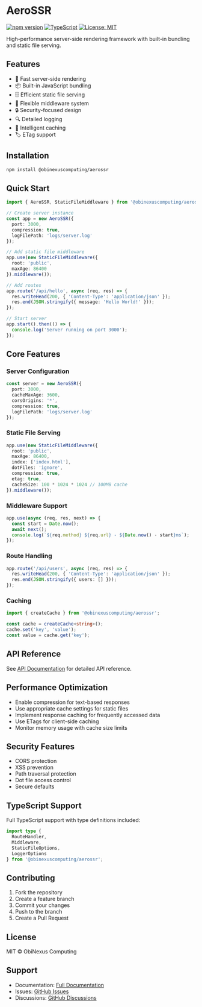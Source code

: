 # AeroSSR

[![npm version](https://badge.fury.io/js/%40obinexuscomputing%2Faerossr.svg)](https://www.npmjs.com/package/@obinexuscomputing/aerossr)
[![TypeScript](https://img.shields.io/badge/TypeScript-Ready-blue.svg)](https://www.typescriptlang.org/)
[![License: MIT](https://img.shields.io/badge/License-MIT-yellow.svg)](https://opensource.org/licenses/MIT)

High-performance server-side rendering framework with built-in bundling and static file serving.

## Features

- 🚀 Fast server-side rendering
- 📦 Built-in JavaScript bundling
- 🗄️ Efficient static file serving
- 🔧 Flexible middleware system
- 🔒 Security-focused design
- 🔍 Detailed logging
- 💾 Intelligent caching
- 🏷️ ETag support

## Installation

```bash
npm install @obinexuscomputing/aerossr
```

## Quick Start

```typescript
import { AeroSSR, StaticFileMiddleware } from '@obinexuscomputing/aerossr';

// Create server instance
const app = new AeroSSR({
  port: 3000,
  compression: true,
  logFilePath: 'logs/server.log'
});

// Add static file middleware
app.use(new StaticFileMiddleware({
  root: 'public',
  maxAge: 86400
}).middleware());

// Add routes
app.route('/api/hello', async (req, res) => {
  res.writeHead(200, { 'Content-Type': 'application/json' });
  res.end(JSON.stringify({ message: 'Hello World!' }));
});

// Start server
app.start().then(() => {
  console.log('Server running on port 3000');
});
```

## Core Features

### Server Configuration

```typescript
const server = new AeroSSR({
  port: 3000,
  cacheMaxAge: 3600,
  corsOrigins: '*',
  compression: true,
  logFilePath: 'logs/server.log'
});
```

### Static File Serving

```typescript
app.use(new StaticFileMiddleware({
  root: 'public',
  maxAge: 86400,
  index: ['index.html'],
  dotFiles: 'ignore',
  compression: true,
  etag: true,
  cacheSize: 100 * 1024 * 1024 // 100MB cache
}).middleware());
```

### Middleware Support

```typescript
app.use(async (req, res, next) => {
  const start = Date.now();
  await next();
  console.log(`${req.method} ${req.url} - ${Date.now() - start}ms`);
});
```

### Route Handling

```typescript
app.route('/api/users', async (req, res) => {
  res.writeHead(200, { 'Content-Type': 'application/json' });
  res.end(JSON.stringify({ users: [] }));
});
```

### Caching

```typescript
import { createCache } from '@obinexuscomputing/aerossr';

const cache = createCache<string>();
cache.set('key', 'value');
const value = cache.get('key');
```

## API Reference

See [API Documentation](./docs/API.md) for detailed API reference.

## Performance Optimization

- Enable compression for text-based responses
- Use appropriate cache settings for static files
- Implement response caching for frequently accessed data
- Use ETags for client-side caching
- Monitor memory usage with cache size limits

## Security Features

- CORS protection
- XSS prevention
- Path traversal protection
- Dot file access control
- Secure defaults

## TypeScript Support

Full TypeScript support with type definitions included:

```typescript
import type {
  RouteHandler,
  Middleware,
  StaticFileOptions,
  LoggerOptions
} from '@obinexuscomputing/aerossr';
```

## Contributing

1. Fork the repository
2. Create a feature branch
3. Commit your changes
4. Push to the branch
5. Create a Pull Request

## License

MIT © ObiNexus Computing

## Support

- Documentation: [Full Documentation](./docs)
- Issues: [GitHub Issues](https://github.com/obinexus/aerossr/issues)
- Discussions: [GitHub Discussions](https://github.com/obinexus/aerossr/discussions)